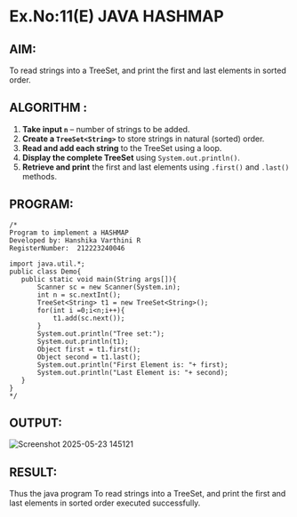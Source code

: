 # Ex.No:11(E)  JAVA HASHMAP

## AIM:
To read strings into a TreeSet, and print the first and last elements in sorted order.
## ALGORITHM :

1. **Take input `n`** – number of strings to be added.
2. **Create a `TreeSet<String>`** to store strings in natural (sorted) order.
3. **Read and add each string** to the TreeSet using a loop.
4. **Display the complete TreeSet** using `System.out.println()`.
5. **Retrieve and print** the first and last elements using `.first()` and `.last()` methods.


## PROGRAM:
 ```
/*
Program to implement a HASHMAP
Developed by: Hanshika Varthini R
RegisterNumber:  212223240046

import java.util.*;
public class Demo{
    public static void main(String args[]){
        Scanner sc = new Scanner(System.in);
        int n = sc.nextInt();
        TreeSet<String> t1 = new TreeSet<String>();
        for(int i =0;i<n;i++){
            t1.add(sc.next());
        }
        System.out.println("Tree set:");
        System.out.println(t1);
        Object first = t1.first();
        Object second = t1.last();
        System.out.println("First Element is: "+ first);
        System.out.println("Last Element is: "+ second);
    }
}
*/
```

## OUTPUT:


![Screenshot 2025-05-23 145121](https://github.com/user-attachments/assets/cad638f6-c049-4bed-909e-a85904b3d4d1)

## RESULT:
Thus the java program To read strings into a TreeSet, and print the first and last elements in sorted order executed successfully.




